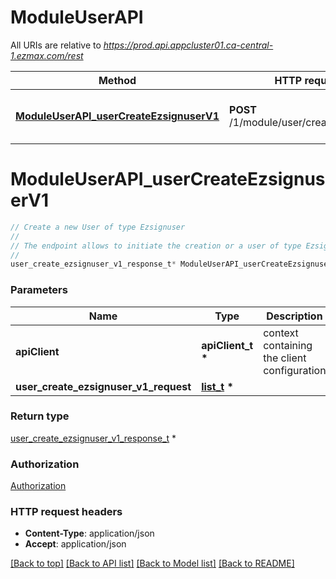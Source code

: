 # ModuleUserAPI

All URIs are relative to *https://prod.api.appcluster01.ca-central-1.ezmax.com/rest*

Method | HTTP request | Description
------------- | ------------- | -------------
[**ModuleUserAPI_userCreateEzsignuserV1**](ModuleUserAPI.md#ModuleUserAPI_userCreateEzsignuserV1) | **POST** /1/module/user/createezsignuser | Create a new User of type Ezsignuser


# **ModuleUserAPI_userCreateEzsignuserV1**
```c
// Create a new User of type Ezsignuser
//
// The endpoint allows to initiate the creation or a user of type Ezsignuser.  The user will be created only once the email verification process will be completed
//
user_create_ezsignuser_v1_response_t* ModuleUserAPI_userCreateEzsignuserV1(apiClient_t *apiClient, list_t *user_create_ezsignuser_v1_request);
```

### Parameters
Name | Type | Description  | Notes
------------- | ------------- | ------------- | -------------
**apiClient** | **apiClient_t \*** | context containing the client configuration |
**user_create_ezsignuser_v1_request** | **[list_t](user_create_ezsignuser_v1_request.md) \*** |  | 

### Return type

[user_create_ezsignuser_v1_response_t](user_create_ezsignuser_v1_response.md) *


### Authorization

[Authorization](../README.md#Authorization)

### HTTP request headers

 - **Content-Type**: application/json
 - **Accept**: application/json

[[Back to top]](#) [[Back to API list]](../README.md#documentation-for-api-endpoints) [[Back to Model list]](../README.md#documentation-for-models) [[Back to README]](../README.md)

